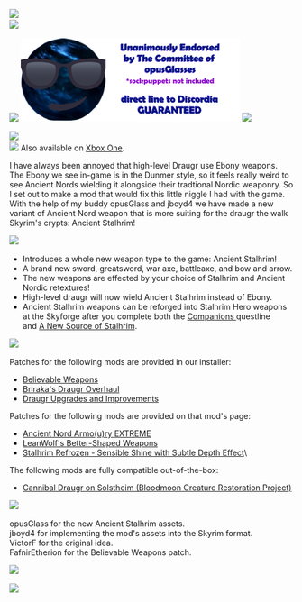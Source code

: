 [![](https://raw.githubusercontent.com/PierreDespereaux/PierreDespereaux/master/assets/images/Discord%20Icon%20Rounded%20Small.png)](https://pierredespereaux.github.io/PierreDespereaux/)\
[![](https://raw.githubusercontent.com/PierreDespereaux/Keizaal/main/assets/images/branding/Featured%20in%20Keizaal.png)](https://pierredespereaux.github.io/Keizaal/)

[![](https://raw.githubusercontent.com/PierreDespereaux/PierreDespereaux/master/assets/images/Catir%20Approved.png)](https://youtu.be/V85sjumXnOs)
[![](https://raw.githubusercontent.com/opusGlass/opusGlassImages/main/banners/endorsement.png)](https://www.nexusmods.com/users/6123863)[](https://youtu.be/V85sjumXnOs)
[![](https://raw.githubusercontent.com/PierreDespereaux/PierreDespereaux/master/assets/images/konahrik.png)](https://www.nexusmods.com/users/32960085)

![](https://raw.githubusercontent.com/PierreDespereaux/PierreDespereaux/master/assets/images/banners/Ancient%20Nord%20Stalhrim.png)\
[![](https://raw.githubusercontent.com/PierreDespereaux/PierreDespereaux/master/assets/images/Xbox%20Tiny.png)](https://bethesda.net/en/mods/skyrim/mod-detail/4210568)﻿﻿ Also available on [Xbox One](https://bethesda.net/en/mods/skyrim/mod-detail/4210568)﻿.

I have always been annoyed that high-level Draugr use Ebony weapons. The Ebony we see in-game is in the Dunmer style, so it feels really weird to see Ancient Nords wielding it alongside their tradtional Nordic weaponry. So I set out to make a mod that would fix this little niggle I had with the game. With the help of my buddy opusGlass and jboyd4 we have made a new variant of Ancient Nord weapon that is more suiting for the draugr the walk Skyrim's crypts: Ancient Stalhrim!

![](https://raw.githubusercontent.com/PierreDespereaux/PierreDespereaux/master/assets/images/banners/Features.png)

-   Introduces a whole new weapon type to the game: Ancient Stalhrim!
-   A brand new sword, greatsword, war axe, battleaxe, and bow and arrow.
-   The new weapons are effected by your choice of Stalhrim and Ancient Nordic retextures!
-   High-level draugr will now wield Ancient Stalhrim instead of Ebony.
-   Ancient Stalhrim weapons can be reforged into Stalhrim Hero weapons at the Skyforge after you complete both the [Companions ](https://en.uesp.net/wiki/Skyrim:Companions)﻿questline and [A New Source of Stalhrim](https://en.uesp.net/wiki/Skyrim:A_New_Source_of_Stalhrim)﻿.

![](https://raw.githubusercontent.com/PierreDespereaux/PierreDespereaux/master/assets/images/banners/Compatibility.png)

Patches for the following mods are provided in our installer:

-   [Believable Weapons](https://www.nexusmods.com/skyrimspecialedition/mods/37737)﻿
-   [Briraka's Draugr Overhaul](https://www.nexusmods.com/skyrimspecialedition/mods/26188)﻿
-   [Draugr Upgrades and Improvements](https://www.nexusmods.com/skyrimspecialedition/mods/21775)

Patches for the following mods are provided on that mod's page:

-   [Ancient Nord Armo(u)ry EXTREME](https://www.nexusmods.com/skyrimspecialedition/mods/41265)﻿
-   [LeanWolf's Better-Shaped Weapons](https://www.nexusmods.com/skyrimspecialedition/mods/2017)﻿
-   [Stalhrim Refrozen - Sensible Shine with Subtle Depth Effect](https://www.nexusmods.com/skyrimspecialedition/mods/41348)\

The following mods are fully compatible out-of-the-box:

-   [Cannibal Draugr on Solstheim (Bloodmoon Creature Restoration Project)](https://www.nexusmods.com/skyrimspecialedition/mods/21238)

![](https://raw.githubusercontent.com/PierreDespereaux/PierreDespereaux/master/assets/images/banners/Credits.png)

opusGlass for the new Ancient Stalhrim assets.\
jboyd4 for implementing the mod's assets into the Skyrim format.\
VictorF for the original idea.\
FafnirEtherion for the Believable Weapons patch.

﻿![](https://raw.githubusercontent.com/PierreDespereaux/PierreDespereaux/master/assets/images/banners/My%20Mods.png)

﻿﻿[![](https://raw.githubusercontent.com/PierreDespereaux/PierreDespereaux/master/assets/images/banners/Master.png)](https://www.nexusmods.com/users/61720101)
